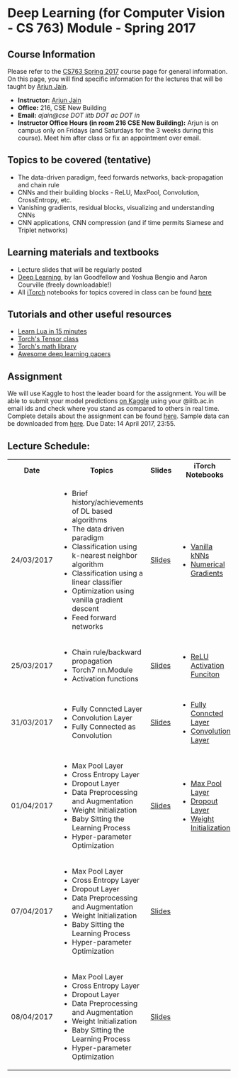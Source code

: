 
Deep Learning (for Computer Vision - CS 763) Module - Spring 2017
===================

Course Information
------------------
Please refer to the <a href="https://www.cse.iitb.ac.in/~ajitvr/CS763_Spring2017/">CS763 Spring 2017</a> course page for general information. On this page, you will find specific information for the lectures that will be taught by <a href="http://www.cse.iitb.ac.in/~ajain/">Arjun Jain</a>.
<ul>
<li><b>Instructor:</b> <a href="http://www.cse.iitb.ac.in/~ajain/">Arjun Jain</a>
<li><b>Office:</b> 216, CSE New Building
<li><b>Email:</b> <i>ajain@cse DOT iitb DOT ac DOT in</i>
<li><b>Instructor Office Hours (in room 216 CSE New Building):</b> Arjun is on campus only on Fridays (and Saturdays for the 3 weeks during this course). Meet him after class or fix an appointment over email.
</ul>

Topics to be covered (tentative)
--------------------------------
<ul>
<li> The data-driven paradigm, feed forwards networks, back-propagation and chain rule
<li> CNNs and their building blocks -  ReLU, MaxPool, Convolution, CrossEntropy, etc.
<li> Vanishing gradients, residual blocks, visualizing and understanding CNNs
<li> CNN applications, CNN compression (and if time permits Siamese and Triplet networks) 
</ul>	

Learning materials and textbooks
--------------------------------
<ul>
<li> Lecture slides that will be regularly posted
<li> <a href = "http://www.deeplearningbook.org/">Deep Learning</a>, by Ian Goodfellow and Yoshua Bengio and Aaron Courville (freely downloadable!)
<li> All <a href="https://github.com/facebook/iTorch">iTorch</a> notebooks for topics covered in class can be found <a href="https://github.com/cs763-dl/2017Spring/tree/master/Notebooks">here</a>
</ul>

Tutorials and other useful resources
------------------------------------
<ul>
	<li> <a href="http://tylerneylon.com/a/learn-lua/">Learn Lua in 15 minutes</a>
	<li> <a href="https://github.com/torch/torch7/blob/master/doc/tensor.md">Torch's Tensor class</a>
	<li> <a href="https://github.com/torch/torch7/blob/master/doc/maths.md">Torch's math library</a>
	<li> <a href="https://github.com/terryum/awesome-deep-learning-papers">Awesome deep learning papers</a>
</ul>
	
Assignment
----------
We will use Kaggle to host the leader board for the assignment. You will be able to submit your model predictions <a href="https://inclass.kaggle.com/c/cse763-cifar10">on Kaggle</a> using your @iitb.ac.in email ids and check where you stand as compared to others in real time. Complete details about the assignment can be found <a href="https://github.com/cs763-dl/2017Spring/blob/master/Assignment/CS763-assignment-4.pdf">here</a>. Sample data can be downloaded from <a href="https://github.com/cs763-dl/2017Spring/raw/master/Assignment/CS763DeepLearningHW.tar.gz">here</a>. Due Date: 14 April 2017, 23:55.


Lecture Schedule: 
-----------------
<table>
  <tbody>
    <tr>
      <th>Date</th>
      <th>Topics</th>
      <th>Slides</th>
      <th>iTorch Notebooks</th>    
    </tr>
    <tr>
      <td>24/03/2017</td>
      <td>
	      <ul>
	      <li> Brief history/achievements of DL based algorithms</li>
	      <li> The data driven paradigm</li>
	      <li> Classification using k-nearest neighbor algorithm</li>
	      <li> Classification using a linear classifier</li>
	      <li> Optimization using vanilla gradient descent</li>
	      <li> Feed forward networks </li>
	      </ul>
      </td>
      <td><a href="https://github.com/cs763-dl/2017Spring/blob/master/Slides/Lec_1.pdf">Slides</a></td>
      <td>
	      <ul>
	      <li><a href="https://github.com/cs763-dl/2017Spring/blob/master/Notebooks/NN.ipynb">Vanilla kNNs</a></li>
	            <li><a href="https://github.com/cs763-dl/2017Spring/blob/master/Notebooks/manual_update.ipynb">Numerical Gradients</a></li>
	      </ul>
	  </td>
    </tr>    
    <tr>
      <td>25/03/2017</td>
      <td>
	      <ul>
	      <li> Chain rule/backward propagation</li>
	      <li> Torch7 nn.Module</li>
	      <li> Activation functions</li>
	      </ul>
      </td>
      <td><a href="https://github.com/cs763-dl/2017Spring/blob/master/Slides/Lec_2.pdf">Slides</a></td>
      <td>
	      <ul>
	      <li><a href="https://github.com/cs763-dl/2017Spring/blob/master/Notebooks/ReLU.ipynb">ReLU Activation Funciton</a></li>
	      </ul>
	  </td>
    </tr>
<tr>
<td>31/03/2017</td>
<td>
<ul>
<li> Fully Conncted Layer</li>
<li> Convolution Layer</li>
<li> Fully Connected as Convolution</li>
</ul>
</td>
<td><a href="https://github.com/cs763-dl/2017Spring/blob/master/Slides/Lec_3.pdf">Slides</a></td>
<td>
<ul>
<li><a href="https://github.com/cs763-dl/2017Spring/blob/master/Notebooks/Linear.ipynb">Fully Conncted Layer</a></li>
<li><a href="https://github.com/cs763-dl/2017Spring/blob/master/Notebooks/Convolution.ipynb">Convolution Layer</a></li>
</ul>
</td>
</tr>
<tr>
<td>01/04/2017</td>
<td>
<ul>
<li> Max Pool Layer</li>
<li> Cross Entropy Layer</li>
<li> Dropout Layer</li>
<li> Data Preprocessing and Augmentation</li>
<li> Weight Initialization</li>
<li> Baby Sitting the Learning Process</li>
<li> Hyper-parameter Optimization</li>
</ul>
</td>
<td><a href="https://github.com/cs763-dl/2017Spring/blob/master/Slides/Lec_4.pdf">Slides</a></td>
<td>
<ul>
<li><a href="https://github.com/cs763-dl/2017Spring/blob/master/Notebooks/MaxPool.ipynb">Max Pool Layer</a></li>
<li><a href="https://github.com/cs763-dl/2017Spring/blob/master/Notebooks/Dropout.ipynb">Dropout Layer</a></li>
<li><a href="https://github.com/cs763-dl/2017Spring/blob/master/Notebooks/WeightInit.ipynb">Weight Initialization</a></li>
</ul>
</td>
</tr>
<tr>
<td>07/04/2017</td>
<td>
<ul>
<li> Max Pool Layer</li>
<li> Cross Entropy Layer</li>
<li> Dropout Layer</li>
<li> Data Preprocessing and Augmentation</li>
<li> Weight Initialization</li>
<li> Baby Sitting the Learning Process</li>
<li> Hyper-parameter Optimization</li>
</ul>
</td>
<td><a href="https://github.com/cs763-dl/2017Spring/blob/master/Slides/Lec_5.pdf">Slides</a></td>
<td>
</td>
</tr>
<tr>
<td>08/04/2017</td>
<td>
<ul>
<li> Max Pool Layer</li>
<li> Cross Entropy Layer</li>
<li> Dropout Layer</li>
<li> Data Preprocessing and Augmentation</li>
<li> Weight Initialization</li>
<li> Baby Sitting the Learning Process</li>
<li> Hyper-parameter Optimization</li>
</ul>
</td>
<td><a href="https://github.com/cs763-dl/2017Spring/blob/master/Slides/Lec_6.pdf">Slides</a></td>
<td>
</td>
</tr>
  </tbody>
</table>



